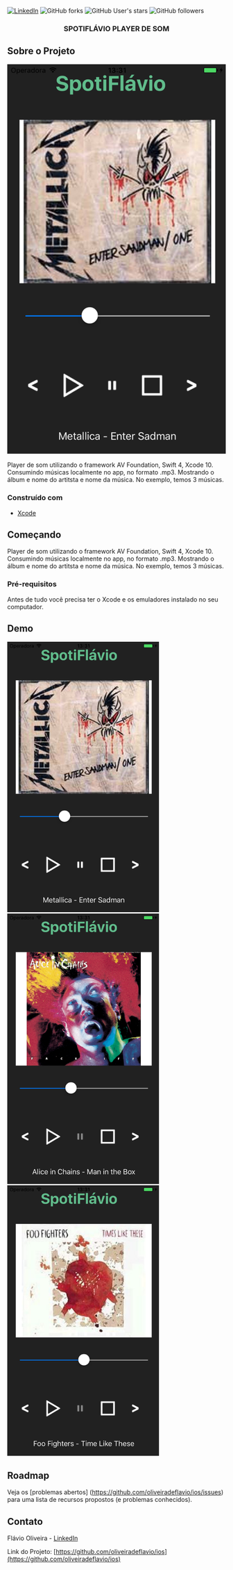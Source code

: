 
[![LinkedIn][linkedin-shield]][linkedin-url]
![GitHub forks](https://img.shields.io/github/forks/oliveiradeflavio/ios?style=for-the-badge)
![GitHub User's stars](https://img.shields.io/github/stars/oliveiradeflavio?style=for-the-badge)
![GitHub followers](https://img.shields.io/github/followers/oliveiradeflavio?style=for-the-badge)


<h3 align="center">SPOTIFLÁVIO PLAYER DE SOM</h3>


<!-- ABOUT THE PROJECT -->
## Sobre o Projeto

[![tela inicial][product-screenshot]]()

Player de som utilizando o framework AV Foundation, Swift 4, Xcode 10. Consumindo músicas localmente no app, no formato .mp3. Mostrando o álbum e nome do artitsta e nome da música. No exemplo, temos 3 músicas.


### Construído com

* [Xcode](https://developer.apple.com/xcode/)


<!-- GETTING STARTED -->
## Começando

Player de som utilizando o framework AV Foundation, Swift 4, Xcode 10. Consumindo músicas localmente no app, no formato .mp3. Mostrando o álbum e nome do artitsta e nome da música. No exemplo, temos 3 músicas.

### Pré-requisitos

Antes de tudo você precisa ter o Xcode e os emuladores instalado no seu computador. 


<!-- USAGE EXAMPLES -->
## Demo

<p align = "left">
<img src="https://github.com/oliveiradeflavio/ios/blob/master/Player%20Som/imagens/musica1.png" width="350" alt="">  

<img src="https://github.com/oliveiradeflavio/ios/blob/master/Player%20Som/imagens/musica2.png" width="350" alt="">  

<img src="https://github.com/oliveiradeflavio/ios/blob/master/Player%20Som/imagens/musica3.png" width="350" alt="">
</p>

<!-- ROADMAP -->
## Roadmap

Veja os [problemas abertos] (https://github.com/oliveiradeflavio/ios/issues) para uma lista de recursos propostos (e problemas conhecidos).


<!-- CONTACT -->
## Contato

Flávio Oliveira - [LinkedIn](https://www.linkedin.com/in/fladoliveira/)

Link do Projeto: [https://github.com/oliveiradeflavio/ios](https://github.com/oliveiradeflavio/ios)



<!-- MARKDOWN LINKS & IMAGES -->
<!-- https://www.markdownguide.org/basic-syntax/#reference-style-links -->
[linkedin-shield]: https://img.shields.io/badge/-LinkedIn-black.svg?style=for-the-badge&logo=linkedin&colorB=555
[linkedin-url]: https://www.linkedin.com/in/fladoliveira/
[product-screenshot]: https://github.com/oliveiradeflavio/ios/blob/master/Player%20Som/imagens/musica1.png
